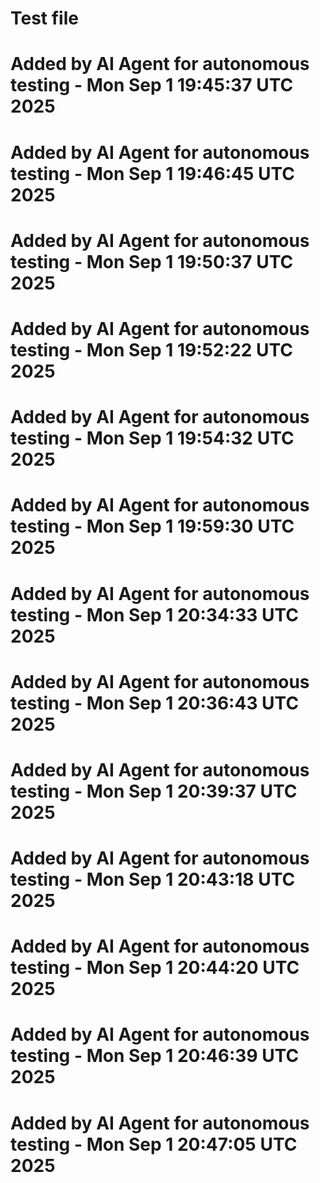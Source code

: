 # Test file
# Added by AI Agent for autonomous testing - Mon Sep  1 19:45:37 UTC 2025
# Added by AI Agent for autonomous testing - Mon Sep  1 19:46:45 UTC 2025
# Added by AI Agent for autonomous testing - Mon Sep  1 19:50:37 UTC 2025
# Added by AI Agent for autonomous testing - Mon Sep  1 19:52:22 UTC 2025
# Added by AI Agent for autonomous testing - Mon Sep  1 19:54:32 UTC 2025
# Added by AI Agent for autonomous testing - Mon Sep  1 19:59:30 UTC 2025
# Added by AI Agent for autonomous testing - Mon Sep  1 20:34:33 UTC 2025
# Added by AI Agent for autonomous testing - Mon Sep  1 20:36:43 UTC 2025
# Added by AI Agent for autonomous testing - Mon Sep  1 20:39:37 UTC 2025
# Added by AI Agent for autonomous testing - Mon Sep  1 20:43:18 UTC 2025
# Added by AI Agent for autonomous testing - Mon Sep  1 20:44:20 UTC 2025
# Added by AI Agent for autonomous testing - Mon Sep  1 20:46:39 UTC 2025
# Added by AI Agent for autonomous testing - Mon Sep  1 20:47:05 UTC 2025
